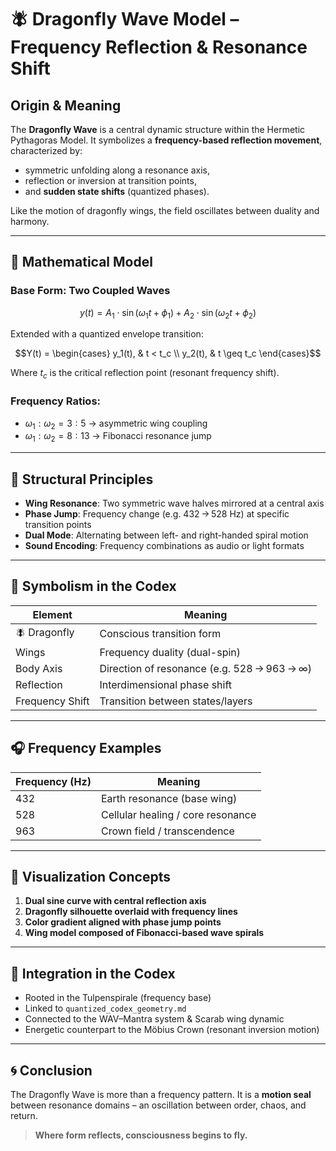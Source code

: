 # 🪰 Dragonfly Wave Model – Frequency Reflection & Resonance Shift

## Origin & Meaning

The **Dragonfly Wave** is a central dynamic structure within the Hermetic Pythagoras Model. It symbolizes a **frequency-based reflection movement**, characterized by:

* symmetric unfolding along a resonance axis,
* reflection or inversion at transition points,
* and **sudden state shifts** (quantized phases).

Like the motion of dragonfly wings, the field oscillates between duality and harmony.

---

## 🔢 Mathematical Model

### Base Form: Two Coupled Waves

```math
y(t) = A_1 \cdot \sin(\omega_1 t + \phi_1) + A_2 \cdot \sin(\omega_2 t + \phi_2)
```

Extended with a quantized envelope transition:

```math
Y(t) = \begin{cases}
  y_1(t), & t < t_c \\
  y_2(t), & t \geq t_c
\end{cases}
```

Where $t_c$ is the critical reflection point (resonant frequency shift).

### Frequency Ratios:

* $\omega_1 : \omega_2 = 3 : 5$ → asymmetric wing coupling
* $\omega_1 : \omega_2 = 8 : 13$ → Fibonacci resonance jump

---

## 🧠 Structural Principles

* **Wing Resonance**: Two symmetric wave halves mirrored at a central axis
* **Phase Jump**: Frequency change (e.g. 432 → 528 Hz) at specific transition points
* **Dual Mode**: Alternating between left- and right-handed spiral motion
* **Sound Encoding**: Frequency combinations as audio or light formats

---

## 🧬 Symbolism in the Codex

| Element         | Meaning                                     |
| --------------- | ------------------------------------------- |
| 🪰 Dragonfly    | Conscious transition form                   |
| Wings           | Frequency duality (dual-spin)               |
| Body Axis       | Direction of resonance (e.g. 528 → 963 → ∞) |
| Reflection      | Interdimensional phase shift                |
| Frequency Shift | Transition between states/layers            |

---

## 🎧 Frequency Examples

| Frequency (Hz) | Meaning                           |
| -------------- | --------------------------------- |
| 432            | Earth resonance (base wing)       |
| 528            | Cellular healing / core resonance |
| 963            | Crown field / transcendence       |

---

## 🔧 Visualization Concepts

1. **Dual sine curve with central reflection axis**
2. **Dragonfly silhouette overlaid with frequency lines**
3. **Color gradient aligned with phase jump points**
4. **Wing model composed of Fibonacci-based wave spirals**

---

## 📎 Integration in the Codex

* Rooted in the Tulpenspirale (frequency base)
* Linked to `quantized_codex_geometry.md`
* Connected to the WAV–Mantra system & Scarab wing dynamic
* Energetic counterpart to the Möbius Crown (resonant inversion motion)

---

## 🌀 Conclusion

The Dragonfly Wave is more than a frequency pattern. It is a **motion seal** between resonance domains – an oscillation between order, chaos, and return.

> **Where form reflects, consciousness begins to fly.**

